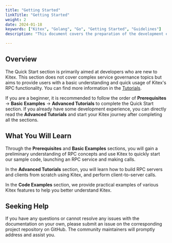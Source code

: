 ```yaml
---
title: "Getting Started"
linkTitle: "Getting Started"
weight: 2
date: 2024-01-18
keywords: ["Kitex", "Golang", "Go", "Getting Started", "Guidelines"]
description: "This document covers the preparation of the development environment, quick start and basic tutorials of Kitex."

---
```


## Overview

The Quick Start section is primarily aimed at developers who are new to Kitex. This section does not cover complex service governance topics but aims to provide users with a basic understanding and quick usage of Kitex's RPC functionality. You can find more information in the [Tutorials](https://www.cloudwego.io/docs/kitex/tutorials/).

If you are a beginner, it is recommended to follow the order of **Prerequisites** -> **Basic Examples** -> **Advanced Tutorials** to complete the Quick Start section. If you already have some development experience, you can directly read the **Advanced Tutorials** and start your Kitex journey after completing all the sections.

## What You Will Learn

Through the **Prerequisites** and **Basic Examples** sections, you will gain a preliminary understanding of RPC concepts and use Kitex to quickly start our sample code, launching an RPC service and making calls.

In the **Advanced Tutorials** section, you will learn how to build RPC servers and clients from scratch using Kitex, and perform client-to-server calls.

In the **Code Examples** section, we provide practical examples of various Kitex features to help you better understand Kitex.

## Seeking Help

If you have any questions or cannot resolve any issues with the documentation on your own, please submit an issue on the corresponding project repository on GitHub. The community maintainers will promptly address and assist you.
